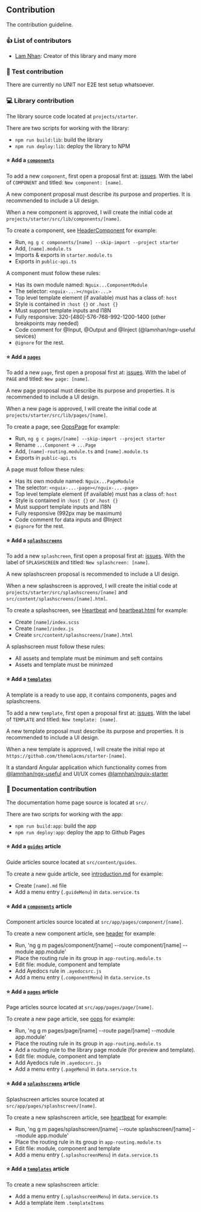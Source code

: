 ## Contribution

The contribution guideline.

### 👍 List of contributors

- [Lam Nhan](https://lamnhan.com): Creator of this library and many more

### 🐛 Test contribution

There are currently no UNIT nor E2E test setup whatsoever.

### 💻 Library contribution

The library source code located at `projects/starter`.

There are two scripts for working with the library:

- `npm run build:lib`: build the library
- `npm run deploy:lib`: deploy the library to NPM

#### ⭐ Add a [`components`](/components)

To add a new `component`, first open a proposal first at: [issues](https://github.com/lamnhan/nguix-starter/labels/COMPONENT). With the label of `COMPONENT` and  titled: `New component: [name]`.

A new component proposal must describe its purpose and properties. It is recommended to include a UI design.

When a new component is approved, I will create the initial code at `projects/starter/src/lib/components/[name]`.

To create a component, see [HeaderComponent](https://github.com/lamnhan/nguix-starter/tree/main/projects/starter/src/lib/components/header) for example:
- Run, `ng g c components/[name] --skip-import --project starter`
- Add, `[name].module.ts`
- Imports & exports in `starter.module.ts`
- Exports in `public-api.ts`

A component must follow these rules:
- Has its own module named: `Nguix...ComponentModule`
- The selector: `<nguix-...></nguix-...>`
- Top level template element (if available) must has a class of: `host`
- Style is contained in `:host {}` or `.host {}`
- Must support template inputs and I18N
- Fully responsive: 320-[480]-576-768-992-1200-1400 (other breakpoints may needed)
- Code comment for @Input, @Output and @Inject (@lamnhan/ngx-useful sevices)
- `@ignore` for the rest.

#### ⭐ Add a [`pages`](/pages)

To add a new `page`, first open a proposal first at: [issues](https://github.com/lamnhan/nguix-starter/labels/PAGE). With the label of `PAGE` and  titled: `New page: [name]`.

A new page proposal must describe its purpose and properties. It is recommended to include a UI design.

When a new page is approved, I will create the initial code at `projects/starter/src/lib/pages/[name]`.

To create a page, see [OopsPage](https://github.com/lamnhan/nguix-starter/tree/main/projects/starter/src/lib/pages/oops) for example:
- Run, `ng g c pages/[name] --skip-import --project starter`
- Rename `...Component` -> `...Page` 
- Add, `[name]-routing.module.ts` and `[name].module.ts`
- Exports in `public-api.ts`

A page must follow these rules:
- Has its own module named: `Nguix...PageModule`
- The selector: `<nguix-...-page></nguix-...-page>`
- Top level template element (if available) must has a class of: `host`
- Style is contained in `:host {}` or `.host {}`
- Must support template inputs and I18N
- Fully responsive (992px may be maximum)
- Code comment for data inputs and @Inject
- `@ignore` for the rest.

#### ⭐ Add a [`splashscreens`](/splashscreens)

To add a new `splashcreen`, first open a proposal first at: [issues](https://github.com/lamnhan/nguix-starter/labels/SPLASHSCREEN). With the label of `SPLASHSCREEN` and  titled: `New splashcreen: [name]`.

A new splashscreen proposal is recommended to include a UI design.

When a new splashscreen is approved, I will create the initial code at `projects/starter/src/splashscreens/[name]` and `src/content/splashscreens/[name].html`.

To create a splashscreen, see [Heartbeat](https://github.com/lamnhan/nguix-starter/tree/main/projects/starter/src/splashscreens/heartbeat) and [heartbeat.html](https://github.com/lamnhan/nguix-starter/tree/main/src/content/splashscreens/heartbeat.html) for example:
- Create `[name]/index.scss`
- Create `[name]/index.js`
- Create `src/content/splashscreens/[name].html`

A splashscreen must follow these rules:
- All assets and template must be minimum and seft contains
- Assets and template must be minimzed

#### ⭐ Add a [`templates`](/templates)

A template is a ready to use app, it contains components, pages and splashcreens.

To add a new `template`, first open a proposal first at: [issues](https://github.com/lamnhan/nguix-starter/labels/TEMPLATE). With the label of `TEMPLATE` and  titled: `New template: [name]`.

A new template proposal must describe its purpose and properties. It is recommended to include a UI design.

When a new template is approved, I will create the initial repo at `https://github.com/themolacms/starter-[name]`.

It a standard Angular application which functionality comes from [@lamnhan/ngx-useful](https://ngx-useful.lamnhan.com) and UI/UX comes [@lamnhan/nguix-starter](https://nguix-starter.lamnhan.com)

### 📖 Documentation contribution

The documentation home page source is located at `src/`.

There are two scripts for working with the app:

- `npm run build:app`: build the app
- `npm run deploy:app`: deploy the app to Github Pages

#### ⭐ Add a [`guides`](/guides) article

Guide articles source located at `src/content/guides`.

To create a new guide article, see [introduction.md](https://github.com/lamnhan/nguix-starter/tree/main/src/content/guides/introduction.md) for example:
- Create `[name].md` file
- Add a menu entry (`.guideMenu`) in `data.service.ts`

#### ⭐ Add a [`components`](/components) article

Component articles source located at `src/app/pages/component/[name]`.

To create a new component article, see [header](https://github.com/lamnhan/nguix-starter/tree/main/src/app/pages/component/header) for example:
- Run, 'ng g m pages/component/[name] --route component/[name] --module app.module'
- Place the routing rule in its group in `app-routing.module.ts`
- Edit file: module, component and template
- Add Ayedocs rule in `.ayedocsrc.js`
- Add a menu entry (`.componentMenu`) in `data.service.ts`

#### ⭐ Add a [`pages`](/pages) article

Page articles source located at `src/app/pages/page/[name]`.

To create a new page article, see [oops](https://github.com/lamnhan/nguix-starter/tree/main/src/app/pages/page/oops) for example:
- Run, 'ng g m pages/page/[name] --route page/[name] --module app.module'
- Place the routing rule in its group in `app-routing.module.ts`
- Add a routing rule to the library page module (for preview and template).
- Edit file: module, component and template
- Add Ayedocs rule in `.ayedocsrc.js`
- Add a menu entry (`.pageMenu`) in `data.service.ts`

#### ⭐ Add a [`splashscreens`](/splashscreens) article

Splashscreen articles source located at `src/app/pages/splashscreen/[name]`.

To create a new splashscreen article, see [heartbeat](https://github.com/lamnhan/nguix-starter/tree/main/src/app/pages/splashscreen/heartbeat) for example:
- Run, 'ng g m pages/splashscreen/[name] --route splashscreen/[name] --module app.module'
- Place the routing rule in its group in `app-routing.module.ts`
- Edit file: module, component and template
- Add a menu entry (`.splashscreenMenu`) in `data.service.ts`

#### ⭐ Add a [`templates`](/templates) article

To create a new splashscreen article:
- Add a menu entry (`.splashscreenMenu`) in `data.service.ts`
- Add a template item `.templateItems`
